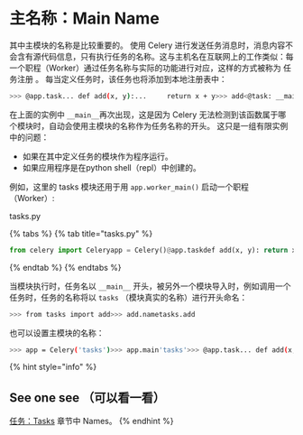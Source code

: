 # 主名称：Main Name

其中主模块的名称是比较重要的。 使用 Celery 进行发送任务消息时，消息内容不会含有源代码信息，只有执行任务的名称。这与主机名在互联网上的工作类似：每一个职程（Worker）通过任务名称与实际的功能进行对应，这样的方式被称为 任务注册 。 每当定义任务时，该任务也将添加到本地注册表中：

```bash
>>> @app.task... def add(x, y):...     return x + y>>> add<@task: __main__.add>>>> add.name__main__.add>>> app.tasks['__main__.add']<@task: __main__.add>
```

在上面的实例中 `__main__`再次出现，这是因为 Celery 无法检测到该函数属于哪个模块时，自动会使用主模块的名称作为任务名称的开头。 这只是一组有限实例中的问题：

* 如果在其中定义任务的模块作为程序运行。
* 如果应用程序是在python shell（repl）中创建的。

例如，这里的 tasks 模块还用于用 `app.worker_main()` 启动一个职程（Worker）:

tasks.py

{% tabs %}
{% tab title="tasks.py" %}
```python
from celery import Celeryapp = Celery()@app.taskdef add(x, y): return x + yif __name__ == '__main__':    app.worker_main()
```
{% endtab %}
{% endtabs %}

当模块执行时，任务名以 `__main__` 开头，被另外一个模块导入时，例如调用一个任务时，任务的名称将以 `tasks` （模块真实的名称）进行开头命名：

```bash
>>> from tasks import add>>> add.nametasks.add
```

也可以设置主模块的名称：

```bash
>>> app = Celery('tasks')>>> app.main'tasks'>>> @app.task... def add(x, y):...     return x + y>>> add.nametasks.add
```

{% hint style="info" %}
## See one see （可以看一看）

[任务：Tasks](https://app.gitbook.com/@open-source-translation/s/celery/~/edit/drafts/-LkHOQZTEvY7SK2wkQc-/yong-hu-zhi-nan/ren-wu-tasks) 章节中 Names。
{% endhint %}

